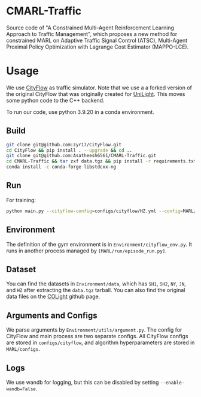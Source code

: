 # CMARL-Traffic

Source code of "A Constrained Multi-Agent Reinforcement Learning Approach to Traffic Management", which proposes a new method for constrained MARL on Adaptive Traffic Signal Control (ATSC), Multi-Agent Proximal Policy Optimization with Lagrange Cost Estimator (MAPPO-LCE).

# Usage

We use [CityFlow](https://github.com/zyr17/CityFlow) as traffic simulator. Note that we use a a forked version of the original CityFlow that was originally created for [UniLight](https://github.com/zyr17/UniLight). This moves some python code to the C++ backend. 

To run our code, use python 3.9.20 in a conda environment.

## Build
```bash
git clone git@github.com:zyr17/CityFlow.git
cd CityFlow && pip install . --upgrade && cd ..
git clone git@github.com:Asatheesh6561/CMARL-Traffic.git
cd CMARL-Traffic && tar zxf data.tgz && pip install -r requirements.txt
conda install -c conda-forge libstdcxx-ng
```

## Run

For training:
```bash
python main.py --cityflow-config=configs/cityflow/HZ.yml --config=MARL/configs/algs/maa2cc.yaml
```

## Environment

The definition of the gym environment is in `Environment/cityflow_env.py`. It runs in another 
process managed by `[MARL/run/episode_run.py]`.

## Dataset

You can find the datasets in `Environment/data`, which has `SH1`, `SH2`, `NY`, `JN`, and `HZ` after extracting the `data.tgz` tarball. You can also find the original data files on the [COLight](https://github.com/wingsweihua/colight) github page.

## Arguments and Configs

We parse arguments by `Environment/utils/argument.py`. The config for CityFlow and main
process are two separate configs. All CityFlow configs are stored in 
`configs/cityflow`, and algorithm hyperparameters are stored in `MARL/configs`.

## Logs

We use wandb for logging, but this can be disabled by setting `--enable-wandb=False`.

